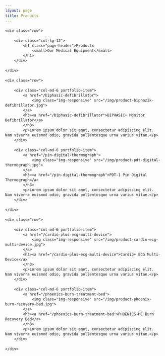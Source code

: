 ```yaml
---
layout: page
title: Products
---
```


<div class="container">

    <div class="row">

        <div class="col-lg-12">
            <h1 class="page-header">Products
                <small>Our Medical Equipment</small>
            </h1>
        </div>

    </div>

    <div class="row">

        <div class="col-md-6 portfolio-item">
            <a href="/biphasic-defibrillator">
                <img class="img-responsive" src="/img/product-biphazik-defibrillator.jpg">
            </a>
            <h3><a href="/biphasic-defibrillator">BIPHASIC+ Monitor Defibrillator</a>
            </h3>
            <p>Lorem ipsum dolor sit amet, consectetur adipiscing elit. Nam viverra euismod odio, gravida pellentesque urna varius vitae.</p>
        </div>

        <div class="col-md-6 portfolio-item">
            <a href="/pin-digital-thermograph">
                <img class="img-responsive" src="/img/product-pdt-digital-thermograph.jpg">
            </a>
            <h3><a href="/pin-digital-thermograph">PDT-1 Pin Digital Thermograph</a>
            </h3>
            <p>Lorem ipsum dolor sit amet, consectetur adipiscing elit. Nam viverra euismod odio, gravida pellentesque urna varius vitae.</p>
        </div>

    </div>

    <div class="row">

        <div class="col-md-6 portfolio-item">
            <a href="/cardio-plus-ecg-multi-device">
                <img class="img-responsive" src="/img/product-cardio-ecg-multi-device.jpg">
            </a>
            <h3><a href="/cardio-plus-ecg-multi-device">Cardio+ ECG Multi-Device</a>
            </h3>
            <p>Lorem ipsum dolor sit amet, consectetur adipiscing elit. Nam viverra euismod odio, gravida pellentesque urna varius vitae.</p>
        </div>

        <div class="col-md-6 portfolio-item">
            <a href="/phoenics-burn-treatment-bed">
                <img class="img-responsive" src="/img/product-phoenix-burn-recovery-bed.jpg">
            </a>
            <h3><a href="/phoenics-burn-treatment-bed">PHOENICS-MC Burn Recovery Bed</a>
            </h3>
            <p>Lorem ipsum dolor sit amet, consectetur adipiscing elit. Nam viverra euismod odio, gravida pellentesque urna varius vitae.</p>
        </div>

    </div>

</div>
<!-- /.container -->
